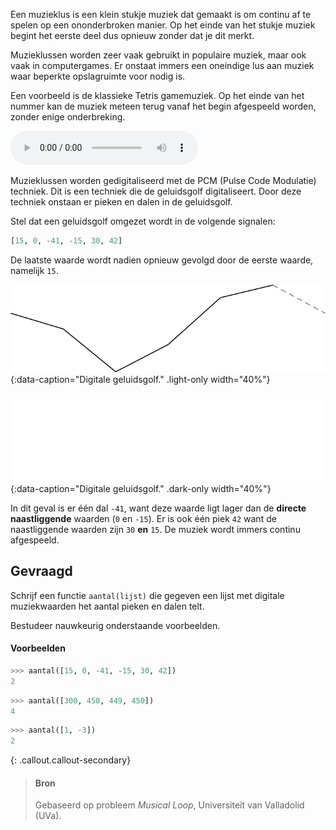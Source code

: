 Een muzieklus is een klein stukje muziek dat gemaakt is om continu af te spelen op een ononderbroken manier. Op het einde van het stukje muziek begint het eerste deel dus opnieuw zonder dat je dit merkt.

Muzieklussen worden zeer vaak gebruikt in populaire muziek, maar ook vaak in computergames. Er onstaat immers een oneindige lus aan muziek waar beperkte opslagruimte voor nodig is.

Een voorbeeld is de klassieke Tetris gamemuziek. Op het einde van het nummer kan de muziek meteen terug vanaf het begin afgespeeld worden, zonder enige onderbreking.

<div class="hidden-print">
    <div class="dodona-centered-group">
    <audio controls loop src="media/Tetris_loop.ogg"></audio>
  </div>
</div>

Muzieklussen worden gedigitaliseerd met de PCM (Pulse Code Modulatie) techniek. Dit is een techniek die de geluidsgolf digitaliseert. Door deze techniek onstaan er pieken en dalen in de geluidsgolf.

Stel dat een geluidsgolf omgezet wordt in de volgende signalen:

```python
[15, 0, -41, -15, 30, 42]
```
De laatste waarde wordt nadien opnieuw gevolgd door de eerste waarde, namelijk `15`.

![Digitale geluidsgolf.](media/image.png "Digitale geluidsgolf."){:data-caption="Digitale geluidsgolf." .light-only width="40%"}

![Digitale geluidsgolf.](media/image_dark.png "Digitale geluidsgolf."){:data-caption="Digitale geluidsgolf." .dark-only width="40%"}

In dit geval is er één dal `-41`, want deze waarde ligt lager dan de **directe naastliggende** waarden (`0` en `-15`). Er is ook één piek `42` want de naastliggende waarden zijn `30` **en** `15`. De muziek wordt immers continu afgespeeld.

## Gevraagd

Schrijf een functie `aantal(lijst)` die gegeven een lijst met digitale muziekwaarden het aantal pieken en dalen telt.

Bestudeer nauwkeurig onderstaande voorbeelden.

#### Voorbeelden

```python
>>> aantal([15, 0, -41, -15, 30, 42])
2
```

```python
>>> aantal([300, 450, 449, 450])
4
```

```python
>>> aantal([1, -3])
2
```


{: .callout.callout-secondary}
>#### Bron
> Gebaseerd op probleem *Musical Loop*, Universiteit van Valladolid (UVa). 
